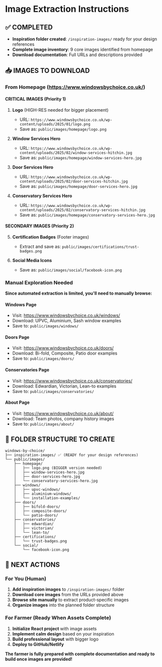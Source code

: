 # Image Extraction Instructions

## ✅ COMPLETED
- **Inspiration folder created**: `/inspiration-images/` ready for your design references
- **Complete image inventory**: 9 core images identified from homepage
- **Download documentation**: Full URLs and descriptions provided

## 📥 IMAGES TO DOWNLOAD

### From Homepage (https://www.windowsbychoice.co.uk/)

#### CRITICAL IMAGES (Priority 1)
1. **Logo** (HIGH-RES needed for bigger placement)
   - URL: `https://www.windowsbychoice.co.uk/wp-content/uploads/2025/01/logo.png`
   - Save as: `public/images/homepage/logo.png`

2. **Window Services Hero**
   - URL: `https://www.windowsbychoice.co.uk/wp-content/uploads/2025/02/window-services-hitchin.jpg`
   - Save as: `public/images/homepage/window-services-hero.jpg`

3. **Door Services Hero**
   - URL: `https://www.windowsbychoice.co.uk/wp-content/uploads/2025/02/door-services-hitchin.jpg`
   - Save as: `public/images/homepage/door-services-hero.jpg`

4. **Conservatory Services Hero**
   - URL: `https://www.windowsbychoice.co.uk/wp-content/uploads/2025/02/conservatory-services-hitchin.jpg`
   - Save as: `public/images/homepage/conservatory-services-hero.jpg`

#### SECONDARY IMAGES (Priority 2)
5. **Certification Badges** (Footer images)
   - Extract and save as: `public/images/certifications/trust-badges.png`

6. **Social Media Icons**
   - Save as: `public/images/social/facebook-icon.png`

### Manual Exploration Needed
**Since automated extraction is limited, you'll need to manually browse:**

#### Windows Page
- Visit: https://www.windowsbychoice.co.uk/windows/
- Download: UPVC, Aluminium, Sash window examples
- Save to: `public/images/windows/`

#### Doors Page  
- Visit: https://www.windowsbychoice.co.uk/doors/
- Download: Bi-fold, Composite, Patio door examples
- Save to: `public/images/doors/`

#### Conservatories Page
- Visit: https://www.windowsbychoice.co.uk/conservatories/
- Download: Edwardian, Victorian, Lean-to examples
- Save to: `public/images/conservatories/`

#### About Page
- Visit: https://www.windowsbychoice.co.uk/about/
- Download: Team photos, company history images
- Save to: `public/images/about/`

## 📁 FOLDER STRUCTURE TO CREATE

```
windows-by-choice/
├── inspiration-images/ ✅ (READY for your design references)
└── public/images/
    ├── homepage/
    │   ├── logo.png (BIGGER version needed)
    │   ├── window-services-hero.jpg
    │   ├── door-services-hero.jpg
    │   └── conservatory-services-hero.jpg
    ├── windows/
    │   ├── upvc-windows/
    │   ├── aluminium-windows/
    │   └── installation-examples/
    ├── doors/
    │   ├── bifold-doors/
    │   ├── composite-doors/
    │   └── patio-doors/
    ├── conservatories/
    │   ├── edwardian/
    │   ├── victorian/
    │   └── lean-to/
    ├── certifications/
    │   └── trust-badges.png
    └── social/
        └── facebook-icon.png
```

## 🎯 NEXT ACTIONS

### For You (Human)
1. **Add inspiration images** to `/inspiration-images/` folder
2. **Download core images** from the URLs provided above
3. **Browse site manually** to extract product-specific images
4. **Organize images** into the planned folder structure

### For Farmer (Ready When Assets Complete)
1. **Initialize React project** with image assets
2. **Implement calm design** based on your inspiration
3. **Build professional layout** with bigger logo
4. **Deploy to GitHub/Netlify**

**The farmer is fully prepared with complete documentation and ready to build once images are provided!**